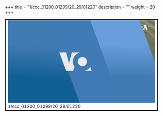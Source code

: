 +++
title = "1/ccc_01200_01299/20_29/01220"
description = ""
weight = 20
+++

<table style="border:2px solid black;max-width:800px;max-height:800px;" 
><tr><td>
<img class="center-fit-jpg"
src="/jpg_/aaa_20190430_NxaOmWaI8sI_01219.jpg">
1/ccc_01200_01299/20_29/01220
</img></td></tr></table>
